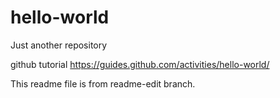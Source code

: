 # hello-world
Just another repository

github tutorial
https://guides.github.com/activities/hello-world/

This readme file is from readme-edit branch.
